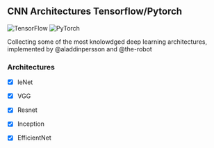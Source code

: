 ## CNN Architectures Tensorflow/Pytorch

![TensorFlow](https://img.shields.io/badge/TensorFlow-%23FF6F00.svg?style=for-the-badge&logo=TensorFlow&logoColor=white)  ![PyTorch](https://img.shields.io/badge/PyTorch-%23EE4C2C.svg?style=for-the-badge&logo=PyTorch&logoColor=white)


Collecting some of the most knolowdged deep learning architectures, implemented by @aladdinpersson and @the-robot


### Architectures

- [x] leNet
 
- [x] VGG
 
- [x] Resnet

- [x] Inception

- [x] EfficientNet
